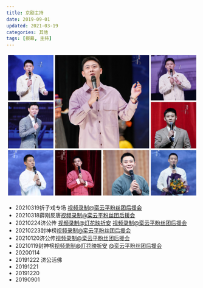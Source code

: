 ```yaml
---
title: 京剧主持
date: 2019-09-01
updated: 2021-03-19
categories: 其他
tags: [报幕, 主持]
---
```


![](https://raw.githubusercontent.com/rhenginium/image/main/Collage_20210325_015133.jpg)

+ 20210319折子戏专场 [视频录制@栾云平粉丝团后援会](https://m.weibo.cn/6574451359/4616553892677192 )
+ 20210318薛刚反唐[视频录制@栾云平粉丝团后援会](https://m.weibo.cn/6574451359/4616240687219874)
+ 20210224济公传 [视频录制@灯花映祈安](https://m.weibo.cn/1950216183/4608238798768553) [视频录制@栾云平粉丝团后援会](https://m.weibo.cn/status/4608224660033228?)
+ 20210223封神榜[视频录制@栾云平粉丝团后援会](https://m.weibo.cn/6574451359/4607880794216263)
+ 20210120济公传[视频录制@栾云平粉丝团后援会](https://m.weibo.cn/detail/4595576358319120)
+ 20210119封神榜[视频录制@灯花映祈安](https://m.weibo.cn/1950216183/4595229695154343) [@栾云平粉丝团后援会](https://m.weibo.cn/6574451359/4595229899898694)
+ 20200114 
+ 20191222 济公活佛
+ 20191221
+ 20191220
+ 20190901